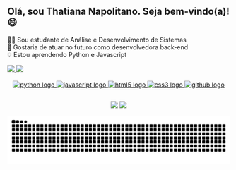 ## Olá, sou Thatiana Napolitano. Seja bem-vindo(a)! 😄

<p> 👩‍💻 Sou estudante de Análise e Desenvolvimento de Sistemas <br> 🌱 Gostaria de atuar no futuro como desenvolvedora back-end <br> 💡 Estou aprendendo Python e Javascript <br> 

</p>
<div>
  <a href="https://github.com/thatynapolitano">
  <img height="165em" src="https://github-readme-stats.vercel.app/api?username=thatynapolitano&show_icons=true&theme=dracula&include_all_commits=true&count_private=true"/>
  <img height="165em" src="https://github-readme-stats.vercel.app/api/top-langs/?username=thatynapolitano&layout=compact&langs_count=16&theme=dracula"/>
</div>

<br>
  
<div align="center">
  <img src="https://cdn.jsdelivr.net/gh/devicons/devicon/icons/python/python-original.svg" height="40" width="52" alt="python logo"  />
  <img src="https://cdn.jsdelivr.net/gh/devicons/devicon/icons/javascript/javascript-original.svg" height="40" width="52" alt="javascript logo"  />
  <img src="https://cdn.jsdelivr.net/gh/devicons/devicon/icons/html5/html5-original.svg" height="40" width="52" alt="html5 logo"  />
  <img src="https://cdn.jsdelivr.net/gh/devicons/devicon/icons/css3/css3-original.svg" height="40" width="52" alt="css3 logo"  />
  <img src="https://cdn.jsdelivr.net/gh/devicons/devicon/icons/github/github-original.svg" height="40" width="52" alt="github logo"  />
</div>

 ##
 
<div align="center">
    <a href="https://www.linkedin.com/in/thatiana-napolitano" target="_blank"><img src="https://img.shields.io/badge/-LinkedIn-%230077B5?style=for-the-badge&logo=linkedin&logoColor=white" target="_blank"></a> 
  <a href = "mailto: thatiananapolitano@gmail.com"><img src="https://img.shields.io/badge/-Gmail-%23333?style=for-the-badge&logo=gmail&logoColor=white" target="_blank"></a>

</div>
  
<div> 
 
  ![Snake animation](https://github.com/thatynapolitano/thatynapolitano/blob/output/github-contribution-grid-snake.svg)
 
</div>

